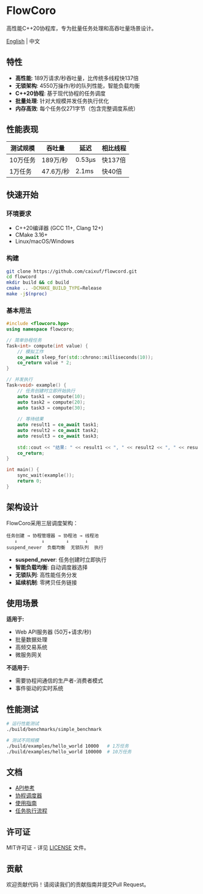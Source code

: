 # FlowCoro

高性能C++20协程库，专为批量任务处理和高吞吐量场景设计。

[English](README.md) | 中文

## 特性

- **高性能**: 189万请求/秒吞吐量，比传统多线程快137倍
- **无锁架构**: 4550万操作/秒的队列性能，智能负载均衡
- **C++20协程**: 基于现代协程的任务调度
- **批量处理**: 针对大规模并发任务执行优化
- **内存高效**: 每个任务仅271字节（包含完整调度系统）

## 性能表现

| 测试规模 | 吞吐量 | 延迟 | 相比线程 |
|----------|--------|------|----------|
| 10万任务 | 189万/秒 | 0.53μs | 快137倍 |
| 1万任务 | 47.6万/秒 | 2.1ms | 快40倍 |

## 快速开始

### 环境要求

- C++20编译器 (GCC 11+, Clang 12+)
- CMake 3.16+
- Linux/macOS/Windows

### 构建

```bash
git clone https://github.com/caixuf/flowcord.git
cd flowcord
mkdir build && cd build
cmake .. -DCMAKE_BUILD_TYPE=Release
make -j$(nproc)
```

### 基本用法

```cpp
#include <flowcoro.hpp>
using namespace flowcoro;

// 简单协程任务
Task<int> compute(int value) {
    // 模拟工作
    co_await sleep_for(std::chrono::milliseconds(10));
    co_return value * 2;
}

// 并发执行
Task<void> example() {
    // 任务创建时立即开始执行
    auto task1 = compute(10);
    auto task2 = compute(20);
    auto task3 = compute(30);
    
    // 等待结果
    auto result1 = co_await task1;
    auto result2 = co_await task2;
    auto result3 = co_await task3;
    
    std::cout << "结果: " << result1 << ", " << result2 << ", " << result3 << std::endl;
    co_return;
}

int main() {
    sync_wait(example());
    return 0;
}
```

## 架构设计

FlowCoro采用三层调度架构：

```text
任务创建 → 协程管理器 → 协程池 → 线程池
   ↓         ↓        ↓      ↓
suspend_never  负载均衡  无锁队列  执行
```

- **suspend_never**: 任务创建时立即执行
- **智能负载均衡**: 自动调度器选择
- **无锁队列**: 高性能任务分发
- **延续机制**: 零拷贝任务链接

## 使用场景

**适用于:**

- Web API服务器 (50万+请求/秒)
- 批量数据处理
- 高频交易系统
- 微服务网关

**不适用于:**

- 需要协程间通信的生产者-消费者模式
- 事件驱动的实时系统

## 性能测试

```bash
# 运行性能测试
./build/benchmarks/simple_benchmark

# 测试不同规模
./build/examples/hello_world 10000   # 1万任务
./build/examples/hello_world 100000  # 10万任务
```

## 文档

- [API参考](docs/API_REFERENCE.md)
- [协程调度器](docs/COROUTINE_SCHEDULER.md)
- [使用指南](docs/USAGE.md)
- [任务执行流程](docs/TASK_EXECUTION_FLOW.md)

## 许可证

MIT许可证 - 详见 [LICENSE](LICENSE) 文件。

## 贡献

欢迎贡献代码！请阅读我们的贡献指南并提交Pull Request。
